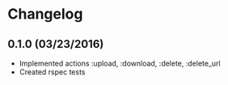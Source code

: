 # Changelog

## 0.1.0 (03/23/2016)
- Implemented actions :upload, :download, :delete, :delete_url
- Created rspec tests